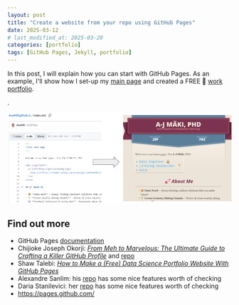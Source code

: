 ```yaml
---
layout: post
title: "Create a website from your repo using GitHub Pages"
date: 2025-03-12
# last_modified_at: 2025-03-20
categories: [portfolio]
tags: [GitHub Pages, Jekyll, portfolio]
---
```


In this post, I will explain how you can start with GitHub Pages.
As an example, I'll show how I set-up my [main page](https://anahill.github.io/) and created a FREE 🤑 [work portfolio](https://anahill.github.io/work.html).



.



![alt text](..\pics\posts\How_indexmd_shows_as_page.png "how index.md is converted to page")





## <span id="ref"> Find out more </span>
- GitHub Pages [documentation](https://pages.github.com/)
- Chijioke Joseph Okorji: [_From Meh to Marvelous: The Ultimate Guide to Crafting a Killer GitHub Profile_](https://medium.com/@chijiokeokorji/from-meh-to-marvelous-the-ultimate-guide-to-crafting-a-killer-github-profile-8dd3f6c6d602) and [repo](https://github.com/ChijiokeOkorji/ChijiokeOkorji)
- Shaw Talebi: [_How to Make a (Free) Data Science Portfolio Website With GitHub Pages_](https://medium.com/the-data-entrepreneurs/how-to-make-a-free-data-science-portfolio-website-with-github-pages-aa1e4965e155)
- Alexandre Sanlim: his [repo](https://github.com/alexandresanlim/) has some nice features worth of checking
- Daria Stanilevici: her [repo](https://github.com/daria-stanilevici/daria-stanilevici)  has some nice features worth of checking
- https://pages.github.com/

